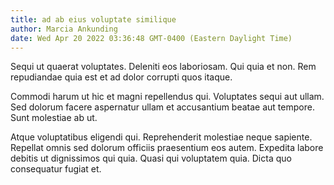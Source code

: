 ```yaml
---
title: ad ab eius voluptate similique
author: Marcia Ankunding
date: Wed Apr 20 2022 03:36:48 GMT-0400 (Eastern Daylight Time)
---
```

Sequi ut quaerat voluptates. Deleniti eos laboriosam. Qui quia et non. Rem repudiandae quia est et ad dolor corrupti quos itaque.

 Commodi harum ut hic et magni repellendus qui. Voluptates sequi aut ullam. Sed dolorum facere aspernatur ullam et accusantium beatae aut tempore. Sunt molestiae ab ut.

 Atque voluptatibus eligendi qui. Reprehenderit molestiae neque sapiente. Repellat omnis sed dolorum officiis praesentium eos autem. Expedita labore debitis ut dignissimos qui quia. Quasi qui voluptatem quia. Dicta quo consequatur fugiat et.